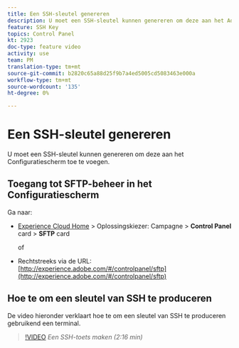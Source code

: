 ```yaml
---
title: Een SSH-sleutel genereren
description: U moet een SSH-sleutel kunnen genereren om deze aan het Adobe Campaign-configuratiescherm toe te voegen. De video hieronder verklaart hoe te om een sleutel van SSH te produceren gebruikend een terminal.
feature: SSH Key
topics: Control Panel
kt: 2923
doc-type: feature video
activity: use
team: PM
translation-type: tm+mt
source-git-commit: b2820c65a88d25f9b7a4ed5005cd5083463e000a
workflow-type: tm+mt
source-wordcount: '135'
ht-degree: 0%

---
```



# Een SSH-sleutel genereren

U moet een SSH-sleutel kunnen genereren om deze aan het Configuratiescherm toe te voegen.

## Toegang tot SFTP-beheer in het Configuratiescherm

Ga naar:

* [Experience Cloud Home](https://experience.adobe.com/#/home) > Oplossingskiezer: Campagne > **Control Panel** card > **SFTP** card

   of
* Rechtstreeks via de URL: [http://experience.adobe.com/#/controlpanel/sftp](http://experience.adobe.com/#/controlpanel/sftp)

## Hoe te om een sleutel van SSH te produceren

De video hieronder verklaart hoe te om een sleutel van SSH te produceren gebruikend een terminal.

>[!VIDEO](https://video.tv.adobe.com/v/27259?quality=12)
*Een SSH-toets maken (2:16 min)*